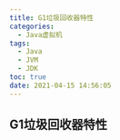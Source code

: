 ```yaml
---
title: G1垃圾回收器特性
categories:
  - Java虚拟机
tags:
  - Java
  - JVM
  - JDK
toc: true
date: 2021-04-15 14:56:05
---
```

## G1垃圾回收器特性
